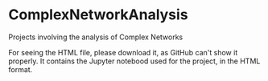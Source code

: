 # ComplexNetworkAnalysis
Projects involving the analysis of Complex Networks

For seeing the HTML file, please download it, as GitHub can't show it properly. It contains the Jupyter notebood used for the project, in the HTML format.
